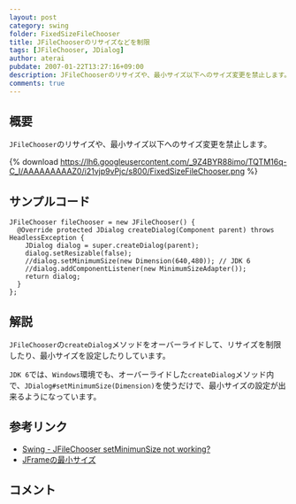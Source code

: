 ```yaml
---
layout: post
category: swing
folder: FixedSizeFileChooser
title: JFileChooserのリサイズなどを制限
tags: [JFileChooser, JDialog]
author: aterai
pubdate: 2007-01-22T13:27:16+09:00
description: JFileChooserのリサイズや、最小サイズ以下へのサイズ変更を禁止します。
comments: true
---
```

## 概要
`JFileChooser`のリサイズや、最小サイズ以下へのサイズ変更を禁止します。

{% download https://lh6.googleusercontent.com/_9Z4BYR88imo/TQTM16q-C_I/AAAAAAAAAZ0/i21vjp9vPjc/s800/FixedSizeFileChooser.png %}

## サンプルコード
<pre class="prettyprint"><code>JFileChooser fileChooser = new JFileChooser() {
  @Override protected JDialog createDialog(Component parent) throws HeadlessException {
    JDialog dialog = super.createDialog(parent);
    dialog.setResizable(false);
    //dialog.setMinimumSize(new Dimension(640,480)); // JDK 6
    //dialog.addComponentListener(new MinimumSizeAdapter());
    return dialog;
  }
};
</code></pre>

## 解説
`JFileChooser`の`createDialog`メソッドをオーバーライドして、リサイズを制限したり、最小サイズを設定したりしています。

`JDK 6`では、`Windows`環境でも、オーバーライドした`createDialog`メソッド内で、`JDialog#setMinimumSize(Dimension)`を使うだけで、最小サイズの設定が出来るようになっています。

## 参考リンク
- [Swing - JFileChooser setMinimunSize not working?](https://forums.oracle.com/thread/1374445)
- [JFrameの最小サイズ](http://ateraimemo.com/Swing/MinimumFrame.html)

<!-- dummy comment line for breaking list -->

## コメント
